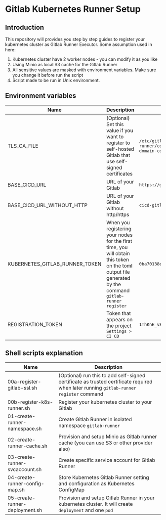 # Gitlab Kubernetes Runner Setup

## Introduction
This repository will provides you step by step guides to register your kubernetes cluster as Gitlab Runner Executor.
Some assumption used in here:
1. Kubernetes cluster have 2 worker nodes - you can modify it as you like
2. Using Minio as local S3 cache for the Gitlab Runner
3. All sensitive values are masked with environment variables. Make sure you change it before run the script
4. Script made to be run in Unix environment.

## Environment variables

| Name | Description | Example |
|------|-------------|---------|
|TLS_CA_FILE| (Optional) Set this value if you want to register to self-hosted Gitlab that use self-signed certificates| `/etc/gitlab-runner/certs/<your-gitlab-domain-cert>.crt` |
|BASE_CICD_URL| URL of your Gitlab | `https://gitlab.domain.co.id` |
|BASE_CICD_URL_WITHOUT_HTTP| URL of your Gitlab without http/https| `cicd-gitlab.telkomsel.co.id` |
|KUBERNETES_GITLAB_RUNNER_TOKEN| When you registering your nodes for the first time, you will obtain this token on the toml output file generated by the command `gitlab-runner register` | `0ba70138e4a813c29d8d5e6cc3d74f`
|REGISTRATION_TOKEN|Token that appears on the project `Settings > CI CD` | `1ThKnH_vFt3pLzdeg8yf`

## Shell scripts explanation

| Name | Description |
|------|-------------|
|00a-register-gitlab-ssl.sh | (Optional) run this to add self-signed certificate as trusted certificate required when later running `gitlab-runner register` command |
|00b-register-k8s-runner.sh | Register your kubernetes cluster to your Gitlab|
|01-create-runner-namespace.sh| Create Gitlab Runner in isolated namespace `gitlab-runner`|
|02-create-runner-cache.sh| Provision and setup Minio as Gitlab runner cache (you can use S3 or other provider also)|
|03-create-runner-svcaccount.sh | Create specific service account for Gitlab Runner|
|04-create-runner-config-map.sh| Store Kubernetes Gitlab Runner setting and configuration as Kubernetes ConfigMap |
|05-create-runner-deployment.sh| Provision and setup Gitlab Runner in your kubernetes cluster. It will create `deployment` and one `pod`|
